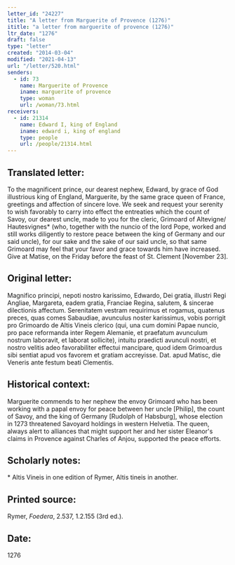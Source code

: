 ```yaml
---
letter_id: "24227"
title: "A letter from Marguerite of Provence (1276)"
ititle: "a letter from marguerite of provence (1276)"
ltr_date: "1276"
draft: false
type: "letter"
created: "2014-03-04"
modified: "2021-04-13"
url: "/letter/520.html"
senders:
  - id: 73
    name: Marguerite of Provence
    iname: marguerite of provence
    type: woman
    url: /woman/73.html
receivers:
  - id: 21314
    name: Edward I, king of England
    iname: edward i, king of england
    type: people
    url: /people/21314.html
---
```

<h2> Translated letter:</h2>To the magnificent prince, our dearest nephew, Edward, by grace of God illustrious king of England, Marguerite, by the same grace queen of France, greetings and affection of sincere love.
We seek and request your serenity to wish favorably to carry into effect the entreaties which the count of Savoy, our dearest uncle, made to you for the cleric, Grimoard of Altevigne/ Hautesvignes* (who, together with the nuncio of the lord Pope, worked and still works diligently to restore peace between the king of Germany and our said uncle), for our sake and the sake of our said uncle, so that same Grimoard may feel that your favor and grace towards him have increased.
Give at Matise, on the Friday before the feast of St. Clement [November 23].
<h2 class="mt-4"> Original letter:</h2>Magnifico principi, nepoti nostro karissimo, Edwardo, Dei gratia, illustri Regi Angliae, Margareta, eadem gratia, Franciae Regina, salutem, & sincerae dilectionis affectum.
Serenitatem vestram requirimus et rogamus, quatenus preces, quas comes Sabaudiae, avunculus noster karissimus, vobis porrigit pro Grimoardo de Altis Vineis clerico (qui, una cum domini Papae nuncio, pro pace reformanda inter Regem Alemanie, et praefatum avunculum nostrum laboravit, et laborat sollicite), intuitu praedicti avunculi nostri, et nostro velitis adeo favorabiliter effectui mancipare, quod idem Grimoardus sibi sentiat apud vos favorem et gratiam accreyisse.
Dat. apud Matisc, die Veneris ante festum beati Clementis.
<h2 class="mt-4"> Historical context:</h2>Marguerite commends to her nephew the envoy Grimoard who has been working with a papal envoy for peace between her uncle [Philip], the count of Savoy, and the king of Germany [Rudolph of Habsburg], whose election in 1273 threatened Savoyard holdings in western Helvetia.  The queen, always alert to alliances that might support her and her sister Eleanor's claims in Provence against Charles of Anjou, supported the peace efforts.
<h2 class="mt-4"> Scholarly notes:</h2>* Altis Vineis in one edition of Rymer, Altis tineis in another.
<h2 class="mt-4"> Printed source:</h2><p>Rymer, <em>Foedera</em>, 2.537, 1.2.155 (3rd ed.).</p><h2 class="mt-4"> Date:</h2>1276